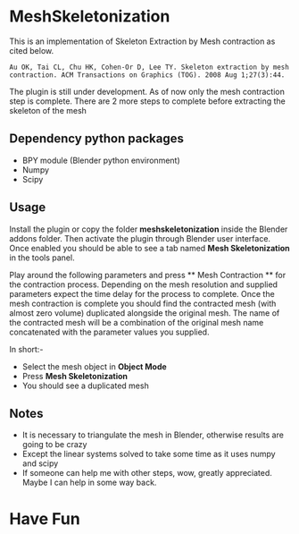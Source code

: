 # MeshSkeletonization
This is an implementation of Skeleton Extraction by Mesh contraction as cited below. 

```
Au OK, Tai CL, Chu HK, Cohen-Or D, Lee TY. Skeleton extraction by mesh contraction. ACM Transactions on Graphics (TOG). 2008 Aug 1;27(3):44.
```

The plugin is still under development. As of now only the mesh contraction step is complete. There are 2 more steps to complete before extracting the skeleton of the mesh

Dependency python packages
--------------------------

- BPY module (Blender python environment)
- Numpy
- Scipy

Usage
-----

Install the plugin or copy the folder **meshskeletonization** inside the Blender addons folder. Then activate the plugin through Blender user interface. Once enabled you should be able to see a tab named **Mesh Skeletonization** in the tools panel.

Play around the following parameters and press ** Mesh Contraction ** for the contraction process. Depending on the mesh resolution and supplied parameters expect the time delay for the process to complete. Once the mesh contraction is complete you should find the contracted mesh (with almost zero volume) duplicated alongside the original mesh. The name of the contracted mesh will be a combination of the original mesh name concatenated with the parameter values you supplied. 

In short:-

- Select the mesh object in **Object Mode**
- Press **Mesh Skeletonization**
- You should see a duplicated mesh

Notes
-----

- It is necessary to triangulate the mesh in Blender, otherwise results are going to be crazy
- Except the linear systems solved to take some time as it uses numpy and scipy
- If someone can help me with other steps, wow, greatly appreciated. Maybe I can help in some way back.

# Have Fun
